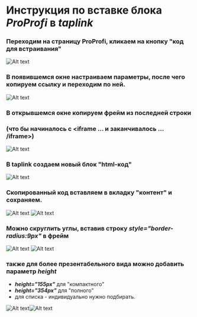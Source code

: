 # Инструкция по вставке блока ***ProProfi*** в ***taplink***

### Переходим на страницу ProProfi, кликаем на кнопку "код для встраивания"

![Alt text](1.PNG)

### В появившемся окне настраиваем параметры, после чего копируем ссылку и переходим по ней.

![Alt text](2.PNG)

### В открывшемся окне копируем фрейм из последней строки 
### (что бы начиналось с **<iframe** ... и заканчивалось ... **/iframe>**)

![Alt text](3.PNG)

### В **taplink** создаем новый блок "html-код"

![Alt text](4.PNG)

### Скопированный код вставляем в вкладку "контент" и сохраняем.

![Alt text](5.PNG)
![Alt text](6.PNG)

### Можно скруглить углы, вставив строку ***style="border-radius:9px"*** в фрейм

![Alt text](7.PNG)
![Alt text](7.5.PNG)

### также для более презентабельного вида можно добавить параметр ***height***

* ***height="155px"*** для "компактного"
* ***height="354px"***  для "полного"
* для списка - индивидуально нужно подбирать.

![Alt text](8.PNG)![Alt text](8.5.PNG)